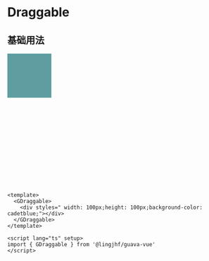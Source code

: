 # Draggable

## 基础用法

<div class="container">
  <GDraggable v-if="GDraggable">
    <div class="draggable"></div>
  </GDraggable>
</div>

<script setup lang="ts">
import { onMounted, shallowRef, defineAsyncComponent } from 'vue'
import type { Component } from 'vue'
const GDraggable = shallowRef<Component>()
onMounted(() => {
  GDraggable.value = defineAsyncComponent(async () => {
    const res = await import('@lingjhf/guava-vue')
    return res.GDraggable
  })
})
</script>

<style scoped>
.container {
  background-color: rgba(255, 255, 255, 0.1);
  position: relative;
  width: 400px;
  height: 300px;
  z-index: 10;
  overflow: hidden;
}
.draggable {
  z-index: 10;
  width: 100px;
  height: 100px;
  background-color: cadetblue;
}
</style>

``` vue
<template>
  <GDraggable>
    <div styles=" width: 100px;height: 100px;background-color: cadetblue;"></div>
  </GDraggable>
</template>

<script lang="ts" setup>
import { GDraggable } from '@lingjhf/guava-vue'
</script>
```
